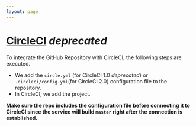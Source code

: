 ```yaml
---
layout: page
---
```


# [CircleCI](https://circleci.com/) *deprecated*

To integrate the GitHub Repository with CircleCI, the following steps are executed.

- We add the `circle.yml` (for CircleCI 1.0  *deprecated*) or `.circleci/config.yml`(for CircleCI 2.0) configuration file to the repository.
- In CircleCI, we add the project.

**Make sure the repo includes the configuration file before connecting it to CircleCI since the service will build `master` right after the connection is established.**
